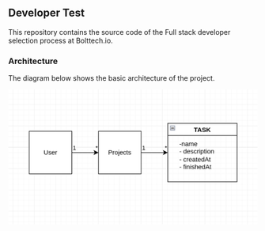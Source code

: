 ## Developer Test

This repository contains the source code of the Full stack developer selection process at Bolttech.io.


### Architecture

The diagram below shows the basic architecture of the project.

<img src="./docs/img/relationship.png" />